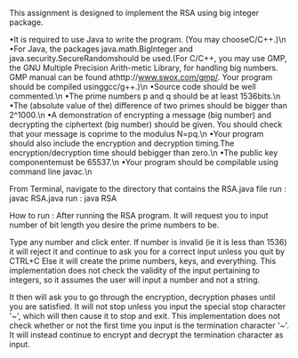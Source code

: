 This assignment is designed to implement the RSA using big integer package.

•It  is  required  to  use  Java  to  write  the  program. (You  may  chooseC/C++.)\n
•For Java, the packages java.math.BigInteger and java.security.SecureRandomshould be used.(For  C/C++,  you  may  use  GMP,  the  GNU  Multiple  Precision  Arith-metic Library, for handling big numbers.  GMP manual can be found athttp://www.swox.com/gmp/. Your program should be compiled usinggcc/g++.)\n
•Source code should be well commented.\n
•The prime numbers p and q should be at least 1536bits.\n
•The  (absolute  value  of  the)  difference  of  two  primes  should  be  bigger than 2^1000.\n
•A demonstration of encrypting a message (big number) and decrypting the ciphertext (big number) should be given.  You should check that your message is coprime to the modulus N=pq.\n
•Your program should also include the encryption and decryption timing.The encryption/decryption time should bebigger than zero.\n
•The public key componentemust be 65537.\n
•Your program should be compilable using command line javac.\n

From Terminal, navigate to the directory that contains the RSA.java file
run : javac RSA.java
run : java RSA

How to run :
After running the RSA program. It will request you to input number of bit length you desire the prime numbers to be.

Type any number and click enter.
  If number is invalid (ie it is less than 1536) it will reject it and continue to ask you for a correct input
  unless you quit by CTRL+C
  Else it will create the prime numbers, keys, and everything.
  This implementation does not check the validity of the input pertaining to integers, so it assumes the user will
  input a number and not a string.

It then will ask you to go through the encryption, decryption phases until you are satisfied.
It will not stop unless you input the special stop character \'~\', which will then cause it to stop and exit.
This implementation does not check whether or not the first time you input is the termination character \'~\'. It will
instead continue to encrypt and decrypt the termination character as input.

